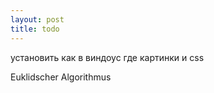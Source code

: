 ```yaml
---
layout: post
title: todo
---
```


установить
как в виндоус
где картинки и css

Euklidscher Algorithmus
